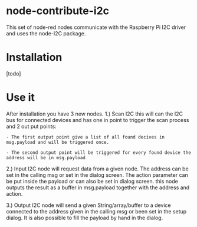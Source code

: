 # node-contribute-i2c
This set of node-red nodes communicate with the Raspberry Pi I2C driver and uses the node-I2C package.

# Installation
[todo]

# Use it
After installation you have 3 new nodes.
1.) Scan I2C this will can the I2C bus for connected devices and has one in point to trigger the scan process and 2 out put points:

    - The first output point give a list of all found decives in msg.payload and will be triggered once.
    
    - The second output point will be triggered for every found device the address will be in msg.payload
    
2.) Input I2C node will request data from a given node. The address can be set in the calling msg or set in the dialog screen. The action parameter can be put inside the payload or can also be set in dialog screen. this node outputs the result as a buffer in msg.payload together with the address and action.

3.) Output I2C node will send a given String/array/buffer to a device connected to the address given in the calling msg or been set in the setup dialog. It is also possible to fill the payload by hand in the dialog.





